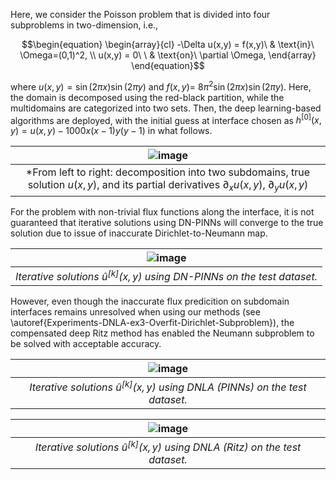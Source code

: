 Here, we consider the Poisson problem that is divided into four subproblems in two-dimension, i.e.,
```math
\begin{equation}
\begin{array}{cl}
-\Delta u(x,y)  = f(x,y)\ & \text{in}\ \Omega=(0,1)^2, \\
u(x,y) = 0\ \ & \text{on}\ \partial \Omega,
\end{array}
\end{equation}
```
where $`u(x,y) = \sin(2\pi x)\sin(2\pi y)`$ and $f(x,y)=$ $8 \pi^2 \sin(2\pi x)\sin(2\pi y)$. Here, the domain is decomposed using the red-black partition, while the multidomains are categorized into two sets. Then, the deep learning-based algorithms are deployed, with the initial guess at interface chosen as $h^{[0]}(x,y)=u(x,y)-1000x(x-1)y(y-1)$ in what follows.

|![image](https://github.com/AI4SC-TJU/DDLM/assets/93070782/20aee609-98d8-4505-ac33-1b27b5da7150)|
|:--------------------------------------------------------------:|
| *From left to right: decomposition into two subdomains, true solution $`u(x,y)`$, and its partial derivatives $`\partial_x u(x,y)`$, $`\partial_y u(x,y)`$ |

For the problem with non-trivial flux functions along the interface, it is not guaranteed that iterative solutions using DN-PINNs will converge to the true solution due to issue of inaccurate Dirichlet-to-Neumann map.

|![image](https://github.com/AI4SC-TJU/DDLM/assets/93070782/bdfbadea-8123-4e94-9be6-ff68b9ead2e2)|
|:--------------------------------------------------------------:|
| *Iterative solutions $`\hat{u}^{[k]}(x,y)`$ using DN-PINNs on the test dataset.* |


However, even though the inaccurate flux predicition on subdomain interfaces remains unresolved when using our methods (see \autoref{Experiments-DNLA-ex3-Overfit-Dirichlet-Subproblem}), the compensated deep Ritz method has enabled the Neumann subproblem to be solved with acceptable accuracy.


|![image](https://github.com/AI4SC-TJU/DDLM/assets/93070782/c70a8708-dd06-468f-a3bf-94a30b74f946)|
|:--------------------------------------------------------------:|
| *Iterative solutions $`\hat{u}^{[k]}(x,y)`$ using DNLA (PINNs) on the test dataset.* |

|![image](https://github.com/AI4SC-TJU/DDLM/assets/93070782/5ea9d08b-3a18-48bf-9c53-f518bac8832a)|
|:--------------------------------------------------------------:|
| *Iterative solutions $`\hat{u}^{[k]}(x,y)`$ using DNLA (Ritz) on the test dataset.* |
